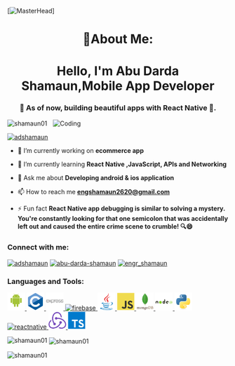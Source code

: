 [![MasterHead](https://www.canva.com/design/DAFr0r_u0no/Jge2kQyQAO5XEIM9by_hvA/view?utm_content=DAFr0r_u0no&utm_campaign=designshare&utm_medium=link&utm_source=publishsharelink)]
<h1 align="center">💫About Me:</h1>
<h1 align="center">Hello, I'm Abu Darda Shamaun,Mobile App Developer</h1>
<h3 align="center">🌱 As of now, building beautiful apps with React Native 💚.</h3>
<img align="right" alt="Coding" width="400" src="https://www.aceinfoway.com/blog/wp-content/uploads/2020/10/React-Native.gif">

<p align="left"> <img src="https://komarev.com/ghpvc/?username=shamaun01&label=Profile%20views&color=0e75b6&style=flat" alt="shamaun01" /> </p>

<p align="left"> <a href="https://twitter.com/adshamaun" target="blank"><img src="https://img.shields.io/twitter/follow/adshamaun?logo=twitter&style=for-the-badge" alt="adshamaun" /></a> </p>

- 🔭 I’m currently working on **ecommerce app**

- 🌱 I’m currently learning **React Native ,JavaScript, APIs and Networking**

- 💬 Ask me about **Developing android & ios application**

- 📫 How to reach me **engshamaun2620@gmail.com**

- ⚡ Fun fact **React Native app debugging is similar to solving a mystery. You're constantly looking for that one semicolon that was accidentally left out and caused the entire crime scene to crumble! 🔍😄**

<h3 align="left">Connect with me:</h3>
<p align="left">
<a href="https://twitter.com/adshamaun" target="blank"><img align="center" src="https://raw.githubusercontent.com/rahuldkjain/github-profile-readme-generator/master/src/images/icons/Social/twitter.svg" alt="adshamaun" height="30" width="40" /></a>
<a href="https://linkedin.com/in/abu-darda-shamaun" target="blank"><img align="center" src="https://raw.githubusercontent.com/rahuldkjain/github-profile-readme-generator/master/src/images/icons/Social/linked-in-alt.svg" alt="abu-darda-shamaun" height="30" width="40" /></a>
<a href="https://instagram.com/engr_shamaun" target="blank"><img align="center" src="https://raw.githubusercontent.com/rahuldkjain/github-profile-readme-generator/master/src/images/icons/Social/instagram.svg" alt="engr_shamaun" height="30" width="40" /></a>
</p>

<h3 align="left">Languages and Tools:</h3>
<p align="left"> <a href="https://developer.android.com" target="_blank" rel="noreferrer"> <img src="https://raw.githubusercontent.com/devicons/devicon/master/icons/android/android-original-wordmark.svg" alt="android" width="40" height="40"/> </a> <a href="https://www.cprogramming.com/" target="_blank" rel="noreferrer"> <img src="https://raw.githubusercontent.com/devicons/devicon/master/icons/c/c-original.svg" alt="c" width="40" height="40"/> </a> <a href="https://expressjs.com" target="_blank" rel="noreferrer"> <img src="https://raw.githubusercontent.com/devicons/devicon/master/icons/express/express-original-wordmark.svg" alt="express" width="40" height="40"/> </a> <a href="https://firebase.google.com/" target="_blank" rel="noreferrer"> <img src="https://www.vectorlogo.zone/logos/firebase/firebase-icon.svg" alt="firebase" width="40" height="40"/> </a> <a href="https://www.java.com" target="_blank" rel="noreferrer"> <img src="https://raw.githubusercontent.com/devicons/devicon/master/icons/java/java-original.svg" alt="java" width="40" height="40"/> </a> <a href="https://developer.mozilla.org/en-US/docs/Web/JavaScript" target="_blank" rel="noreferrer"> <img src="https://raw.githubusercontent.com/devicons/devicon/master/icons/javascript/javascript-original.svg" alt="javascript" width="40" height="40"/> </a> <a href="https://www.mongodb.com/" target="_blank" rel="noreferrer"> <img src="https://raw.githubusercontent.com/devicons/devicon/master/icons/mongodb/mongodb-original-wordmark.svg" alt="mongodb" width="40" height="40"/> </a> <a href="https://nodejs.org" target="_blank" rel="noreferrer"> <img src="https://raw.githubusercontent.com/devicons/devicon/master/icons/nodejs/nodejs-original-wordmark.svg" alt="nodejs" width="40" height="40"/> </a> <a href="https://www.python.org" target="_blank" rel="noreferrer"> <img src="https://raw.githubusercontent.com/devicons/devicon/master/icons/python/python-original.svg" alt="python" width="40" height="40"/> </a> <a href="https://reactnative.dev/" target="_blank" rel="noreferrer"> <img src="https://reactnative.dev/img/header_logo.svg" alt="reactnative" width="40" height="40"/> </a> <a href="https://redux.js.org" target="_blank" rel="noreferrer"> <img src="https://raw.githubusercontent.com/devicons/devicon/master/icons/redux/redux-original.svg" alt="redux" width="40" height="40"/> </a> <a href="https://www.typescriptlang.org/" target="_blank" rel="noreferrer"> <img src="https://raw.githubusercontent.com/devicons/devicon/master/icons/typescript/typescript-original.svg" alt="typescript" width="40" height="40"/> </a> </p>

<p><img align="left" src="https://github-readme-stats.vercel.app/api/top-langs?username=shamaun01&show_icons=true&locale=en&layout=compact" alt="shamaun01" /></p>

<p>&nbsp;<img align="center" src="https://github-readme-stats.vercel.app/api?username=shamaun01&show_icons=true&locale=en" alt="shamaun01" /></p>

<p><img align="center" src="https://github-readme-streak-stats.herokuapp.com/?user=shamaun01&" alt="shamaun01" /></p>
